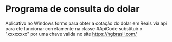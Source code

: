 # Programa de consulta do dolar
Aplicativo no Windows forms para obter a cotação do dolar em Reais via api
para ele funcionar corretamente na classe #ApiCode substituir o "xxxxxxxx" por uma chave valida no site https://hgbrasil.com/
